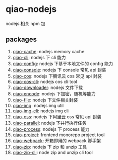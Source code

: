 # qiao-nodejs

nodejs 相关 npm 包

## packages

1.  [qiao-cache](./packages/qiao-cache/README.md): nodejs memory cache
2.  [qiao-cli](./packages/qiao-cli/README.md): nodejs 下 cli 能力
3.  [qiao-config](packages/qiao-config/README.md): nodejs 下基于本地文件的 config 能力
4.  [qiao-console](./packages/qiao-console/README.md): nodejs 下 console 常见 api 封装
5.  [qiao-cos](./packages/qiao-cos/README.md): nodejs 下腾讯云 cos 常见 api 封装
6.  [qiao-cos-cli](./packages/qiao-cos-cli/README.md): nodejs cos cli tool
7.  [qiao-downloader](./packages/qiao-downloader/README.md): nodejs 文件下载
8.  [qiao-encode](packages/qiao-encode/README.md): nodejs 下加密，随机等能力
9.  [qiao-file](packages/qiao-file/README.md): nodejs 下文件相关封装
10. [qiao-img](./packages/qiao-img/README.md): nodejs img util
11. [qiao-img-cli](./packages/qiao-img-cli/README.md): nodejs img cli
12. [qiao-oss](./packages/qiao-oss/README.md): nodejs 下阿里云 oss 常见 api 封装
13. [qiao-parallel](./packages/qiao-parallel/README.md): nodejs 下并行执行任务
14. [qiao-process](./packages/qiao-process/README.md): nodejs 下 process 能力
15. [qiao-project](./packages/qiao-project/README.md): frontend monorepo project tool
16. [qiao-webpack](./packages/qiao-webpack/README.md): 开箱即用的 webpack 脚手架
17. [qiao-zip](packages/qiao-zip/README.md): nodejs 下 zip 和 unzip 工具
18. [qiao-zip-cli](packages/qiao-zip-cli/README.md): node zip and unzip cli tool
